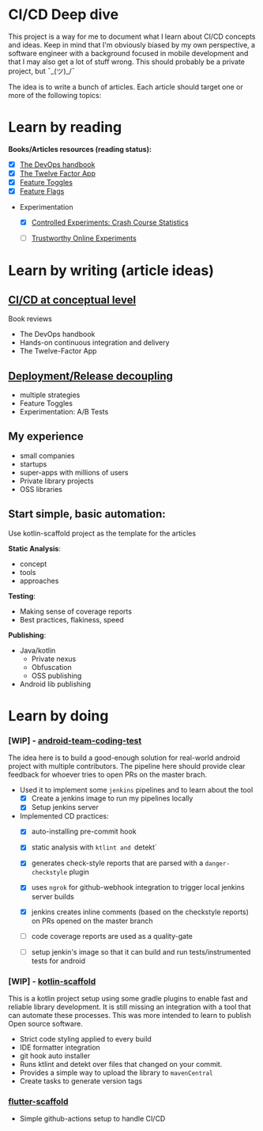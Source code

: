 # CI/CD Deep dive

This project is a way for me to document what I learn about CI/CD concepts and ideas. 
Keep in mind that I'm obviously biased by my own perspective, a software engineer with a
background focused in mobile development and that I may also get a lot of stuff wrong.
This should probably be a private project, but  ¯\_(ツ)_/¯

The idea is to write a bunch of articles. Each article should target one or more of the following topics:
# Learn by reading
**Books/Articles resources (reading status):**
- [x] [The DevOps handbook](https://www.amazon.com/DevOps-Handbook-World-Class-Reliability-Organizations/dp/1942788002)
- [x] [The Twelve Factor App](https://12factor.net/)
- [x] [Feature Toggles](https://martinfowler.com/articles/feature-toggles.html)
- [x] [Feature Flags](https://jeroenmols.com/blog/2019/08/13/featureflags/)
- Experimentation
	- [x] [Controlled Experiments: Crash Course Statistics](https://www.youtube.com/watch?v=kkBDa-ICvyY)
	- [ ] [Trustworthy Online Experiments](https://www.amazon.com.br/Trustworthy-Online-Controlled-Experiments-Practical/dp/1108724264)


# Learn by writing (article ideas)
## [CI/CD at conceptual level](https://github.com/iurysza/mobile-devops/tree/master/foundation)
Book reviews
- The DevOps handbook
- Hands-on continuous integration and delivery
- The Twelve-Factor App

## [Deployment/Release decoupling](https://github.com/iurysza/mobile-devops/tree/master/deployment-release-decoupling)
- multiple strategies
- Feature Toggles
- Experimentation: A/B Tests

## My experience
- small companies
- startups
- super-apps with millions of users 
- Private library projects 
- OSS libraries

## Start simple, basic automation:
Use kotlin-scaffold project as the template 
for the articles

**Static Analysis**:
- concept
- tools
- approaches

**Testing**:
- Making sense of coverage reports
- Best practices, flakiness, speed

**Publishing**:
- Java/kotlin 
	- Private nexus
	- Obfuscation
	- OSS publishing
- Android lib publishing


# Learn by doing
### [WIP] - [android-team-coding-test](https://github.com/iurysza/android-team-coding-test)
The idea here is to build a good-enough solution for real-world android project with multiple contributors.
The pipeline here should provide clear feedback for whoever tries to open PRs on the master brach.

- Used it to implement some `jenkins` pipelines and to learn about the tool
    - [x] Create a jenkins image to run my pipelines locally
    - [x] Setup jenkins server

- Implemented CD practices:
    - [x] auto-installing pre-commit hook
    - [x] static analysis with `ktlint and `detekt`
    - [x] generates check-style reports that are parsed with a `danger-checkstyle` plugin
	- [x] uses `ngrok` for github-webhook integration to trigger local jenkins server builds
    - [x] jenkins creates inline comments (based on the checkstyle reports) on PRs opened on the master branch
    - [ ] code coverage reports are used as a quality-gate
	- [ ] setup jenkin's image so that it can build and run tests/instrumented tests for android


### [WIP] - [kotlin-scaffold](https://github.com/iurysza/kotlin-scaffold)
This is a kotlin project setup using some gradle plugins to enable fast and reliable library development. It is still missing an integration with a tool that can automate these processes.
This was more intended to learn to publish Open source software.

- Strict code styling applied to every build
- IDE formatter integration
- git hook auto installer
- Runs ktlint and detekt over files that changed on your commit.
- Provides a simple way to upload the library to `mavenCentral`
- Create tasks to generate version tags

### [flutter-scaffold](https://github.com/iurysza/flutter-scaffold)
- Simple github-actions setup to handle CI/CD


